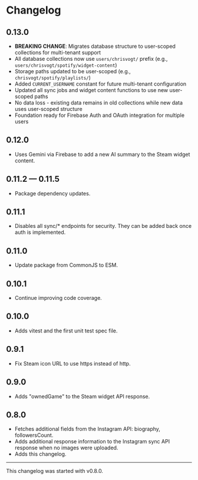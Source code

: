 # Changelog

## 0.13.0

- **BREAKING CHANGE**: Migrates database structure to user-scoped collections for multi-tenant support
- All database collections now use `users/chrisvogt/` prefix (e.g., `users/chrisvogt/spotify/widget-content`)
- Storage paths updated to be user-scoped (e.g., `chrisvogt/spotify/playlists/`)
- Added `CURRENT_USERNAME` constant for future multi-tenant configuration
- Updated all sync jobs and widget content functions to use new user-scoped paths
- No data loss - existing data remains in old collections while new data uses user-scoped structure
- Foundation ready for Firebase Auth and OAuth integration for multiple users

## 0.12.0

- Uses Gemini via Firebase to add a new AI summary to the Steam widget content.

## 0.11.2 — 0.11.5

- Package dependency updates.

## 0.11.1

- Disables all sync/* endpoints for security. They can be added back once auth is implemented.

## 0.11.0

- Update package from CommonJS to ESM.

## 0.10.1

- Continue improving code coverage.

## 0.10.0

- Adds vitest and the first unit test spec file.

## 0.9.1

- Fix Steam icon URL to use https instead of http.

## 0.9.0

- Adds "ownedGame" to the Steam widget API response.

## 0.8.0

- Fetches additional fields from the Instagram API: biography, followersCount.
- Adds additional response information to the Instagram sync API response when no images were uploaded.
- Adds this changelog.

----

This changelog was started with v0.8.0.
